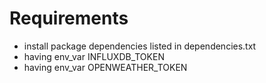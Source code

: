 # Requirements

- install package dependencies listed in dependencies.txt
- having env_var INFLUXDB_TOKEN
- having env_var OPENWEATHER_TOKEN
